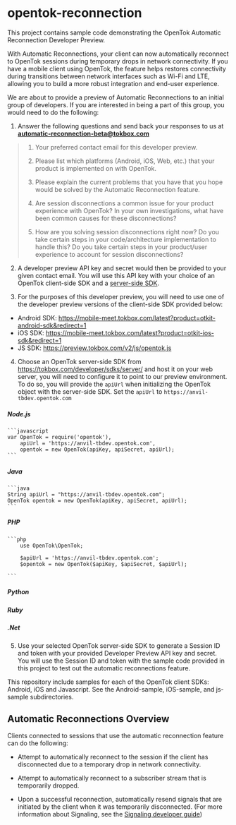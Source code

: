 opentok-reconnection
====================
This project contains sample code demonstrating the 
OpenTok Automatic Reconnection Developer Preview.

With Automatic Reconnections, your client can now automatically reconnect 
to OpenTok sessions during temporary drops in network connectivity. 
If you have a mobile client using OpenTok, the feature helps restores 
connectivity during transitions between network interfaces such as Wi-Fi and LTE, 
allowing you to build a more robust integration and end-user experience.

We are about to provide a preview of Automatic Reconnections to an 
initial group of developers. If you are interested in being a part of 
this group, you would need to do the following: 

1. Answer the following questions and send back your responses to us 
at **automatic-reconnection-beta@tokbox.com**
> 1. Your preferred contact email for this developer preview.
>
> 2. Please list which platforms (Android, iOS, Web, etc.) that your 
>    product is implemented on with OpenTok.
>
> 3. Please explain the current problems that you have that you hope 
>    would be solved by the Automatic Reconnection feature.
>
> 4. Are session disconnections a common issue for your product experience with OpenTok? 
>    In your own investigations, what have been common causes for these disconnections? 
>
> 5. How are you solving session disconnections right now? Do you take certain 
>    steps in your code/architecture implementation to handle this? Do you take 
>    certain steps in your product/user experience to account for session disconnections?

2. A developer preview API key and secret would then be provided to your
given contact email. You will use this API key with your choice of an OpenTok 
client-side SDK and a [server-side SDK](https://tokbox.com/developer/sdks/server/).

3. For the purposes of this developer preview, you will need to use 
one of the developer preview versions of the client-side SDK provided below:
  * Android SDK: https://mobile-meet.tokbox.com/latest?product=otkit-android-sdk&redirect=1
  * iOS SDK: https://mobile-meet.tokbox.com/latest?product=otkit-ios-sdk&redirect=1
  * JS SDK: https://preview.tokbox.com/v2/js/opentok.js

4. Choose an OpenTok server-side SDK from https://tokbox.com/developer/sdks/server/
and host it on your web server, 
you will need to configure it to point to our preview environment. To do so, you will 
provide the `apiUrl` when initializing the OpenTok object with the server-side SDK. 
Set the `apiUrl` to `https://anvil-tbdev.opentok.com`
##### Node.js
    ```javascript
    var OpenTok = require('opentok'), 
        apiUrl = 'https://anvil-tbdev.opentok.com',
        opentok = new OpenTok(apiKey, apiSecret, apiUrl);
    ```
##### Java
    ```java
    String apiUrl = "https://anvil-tbdev.opentok.com";
    OpenTok opentok = new OpenTok(apiKey, apiSecret, apiUrl);
    ```
##### PHP
    ```php
		use OpenTok\OpenTok;

		$apiUrl = 'https://anvil-tbdev.opentok.com';
		$opentok = new OpenTok($apiKey, $apiSecret, $apiUrl);

    ```
##### Python
##### Ruby
##### .Net 

5. Use your selected OpenTok server-side SDK to generate a Session ID and token with
your provided Developer Preview API key and secret. You will use the Session ID and token
with the sample code provided in this project to test out the automatic reconnections feature.

This repository include samples for each of the OpenTok client 
SDKs: Android, iOS and Javascript. See the Android-sample, iOS-sample,
and js-sample subdirectories.


## Automatic Reconnections Overview

Clients connected to sessions that use the automatic reconnection feature can do the following:

* Attempt to automatically reconnect to the session if the client has disconnected due
  to a temporary drop in network connectivity.

* Attempt to automatically reconnect to a subscriber stream that is temporarily dropped.

* Upon a successful reconnection, automatically resend signals that are initiated
  by the client when it was temporarily disconnected. (For more information about Signaling,
  see the [Signaling developer guide](https://tokbox.com/developer/guides/signaling/js/))



